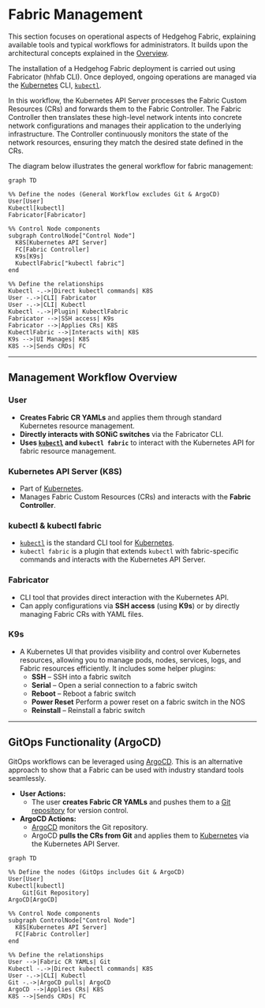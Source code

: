 # Fabric Management

This section focuses on operational aspects of Hedgehog Fabric, explaining available tools and typical workflows for administrators. It builds upon the architectural concepts explained in the [Overview](overview.md).

The installation of a Hedgehog Fabric deployment is carried out using Fabricator (hhfab CLI). Once deployed, ongoing operations are managed via the [Kubernetes](https://kubernetes.io) CLI, [`kubectl`](https://kubernetes.io/docs/reference/kubectl/).

In this workflow, the Kubernetes API Server processes the Fabric Custom Resources (CRs) and forwards them to the Fabric Controller. The Fabric Controller then translates these high-level network intents into concrete network configurations and manages their application to the underlying infrastructure. The Controller continuously monitors the state of the network resources, ensuring they match the desired state defined in the CRs.

The diagram below illustrates the general workflow for fabric management:

```mermaid
graph TD

%% Define the nodes (General Workflow excludes Git & ArgoCD)
User[User]
Kubectl[kubectl]
Fabricator[Fabricator]

%% Control Node components
subgraph ControlNode["Control Node"]
  K8S[Kubernetes API Server]
  FC[Fabric Controller]
  K9s[K9s]
  KubectlFabric["kubectl fabric"]
end

%% Define the relationships
Kubectl -.->|Direct kubectl commands| K8S
User -.->|CLI| Fabricator
User -.->|CLI| Kubectl
Kubectl -.->|Plugin| KubectlFabric
Fabricator -->|SSH access| K9s
Fabricator -->|Applies CRs| K8S
KubectlFabric -->|Interacts with| K8S
K9s -->|UI Manages| K8S
K8S -->|Sends CRDs| FC
```

---

## **Management Workflow Overview**

### **User**
- **Creates Fabric CR YAMLs** and applies them through standard Kubernetes resource management.
- **Directly interacts with SONiC switches** via the Fabricator CLI.
- **Uses [`kubectl`](https://kubernetes.io/docs/reference/kubectl/) and `kubectl fabric`** to interact with the Kubernetes API for fabric resource management.

### **Kubernetes API Server (K8S)**
- Part of [Kubernetes](https://kubernetes.io).
- Manages Fabric Custom Resources (CRs) and interacts with the **Fabric Controller**.

### **kubectl & kubectl fabric**
- [`kubectl`](https://kubernetes.io/docs/reference/kubectl/) is the standard CLI tool for [Kubernetes](https://kubernetes.io).
- `kubectl fabric` is a plugin that extends `kubectl` with fabric-specific commands and interacts with the Kubernetes API Server.

### **Fabricator**
- CLI tool that provides direct interaction with the Kubernetes API.
- Can apply configurations via **SSH access** (using **K9s**) or by directly managing Fabric CRs with YAML files.

### **K9s**
- A Kubernetes UI that provides visibility and control over Kubernetes resources, allowing you to manage pods, nodes, services, logs, and Fabric resources efficiently. It includes some helper plugins:
    - **SSH** – SSH into a fabric switch
    - **Serial** – Open a serial connection to a fabric switch
    - **Reboot** – Reboot a fabric switch
    - **Power Reset** Perform a power reset on a fabric switch in the NOS
    - **Reinstall** – Reinstall a fabric switch

---

## **GitOps Functionality (ArgoCD)**

GitOps workflows can be leveraged using [ArgoCD](https://argo-cd.readthedocs.io/en/stable/). This is an alternative approach to show that a Fabric can be used with industry standard tools seamlessly.

- **User Actions:**
    - The user **creates Fabric CR YAMLs** and pushes them to a [Git repository](https://git-scm.com) for version control.
- **ArgoCD Actions:**
    - [ArgoCD](https://argo-cd.readthedocs.io/en/stable/) monitors the Git repository.
    - ArgoCD **pulls the CRs from Git** and applies them to [Kubernetes](https://kubernetes.io) via the Kubernetes API Server.

```mermaid
graph TD

%% Define the nodes (GitOps includes Git & ArgoCD)
User[User]
Kubectl[kubectl]
    Git[Git Repository]
ArgoCD[ArgoCD]

%% Control Node components
subgraph ControlNode["Control Node"]
  K8S[Kubernetes API Server]
  FC[Fabric Controller]
end

%% Define the relationships
User -->|Fabric CR YAMLs| Git
Kubectl -.->|Direct kubectl commands| K8S
User -.->|CLI| Kubectl
Git -.->|ArgoCD pulls| ArgoCD
ArgoCD -->|Applies CRs| K8S
K8S -->|Sends CRDs| FC
```
